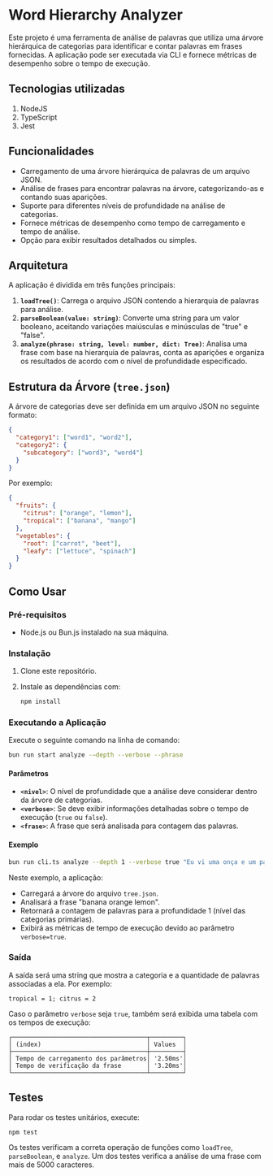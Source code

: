 # Word Hierarchy Analyzer

Este projeto é uma ferramenta de análise de palavras que utiliza uma árvore hierárquica de categorias para identificar e contar palavras em frases fornecidas. A aplicação pode ser executada via CLI e fornece métricas de desempenho sobre o tempo de execução.

## Tecnologias utilizadas

1. NodeJS
2. TypeScript
3. Jest

## Funcionalidades

- Carregamento de uma árvore hierárquica de palavras de um arquivo JSON.
- Análise de frases para encontrar palavras na árvore, categorizando-as e contando suas aparições.
- Suporte para diferentes níveis de profundidade na análise de categorias.
- Fornece métricas de desempenho como tempo de carregamento e tempo de análise.
- Opção para exibir resultados detalhados ou simples.

## Arquitetura

A aplicação é dividida em três funções principais:

1. **`loadTree()`**: Carrega o arquivo JSON contendo a hierarquia de palavras para análise.
2. **`parseBoolean(value: string)`**: Converte uma string para um valor booleano, aceitando variações maiúsculas e minúsculas de "true" e "false".
3. **`analyze(phrase: string, level: number, dict: Tree)`**: Analisa uma frase com base na hierarquia de palavras, conta as aparições e organiza os resultados de acordo com o nível de profundidade especificado.

## Estrutura da Árvore (`tree.json`)

A árvore de categorias deve ser definida em um arquivo JSON no seguinte formato:

```json
{
  "category1": ["word1", "word2"],
  "category2": {
    "subcategory": ["word3", "word4"]
  }
}
```

Por exemplo:

```json
{
  "fruits": {
    "citrus": ["orange", "lemon"],
    "tropical": ["banana", "mango"]
  },
  "vegetables": {
    "root": ["carrot", "beet"],
    "leafy": ["lettuce", "spinach"]
  }
}
```

## Como Usar

### Pré-requisitos

- Node.js ou Bun.js instalado na sua máquina.

### Instalação

1. Clone este repositório.
2. Instale as dependências com:

   ```bash
   npm install
   ```

### Executando a Aplicação

Execute o seguinte comando na linha de comando:

```bash
bun run start analyze -–depth --verbose --phrase
```

#### Parâmetros

- **`<nivel>`**: O nível de profundidade que a análise deve considerar dentro da árvore de categorias.
- **`<verbose>`**: Se deve exibir informações detalhadas sobre o tempo de execução (`true` ou `false`).
- **`<frase>`**: A frase que será analisada para contagem das palavras.

#### Exemplo

```bash
bun run cli.ts analyze --depth 1 --verbose true "Eu vi uma onça e um pato"
```

Neste exemplo, a aplicação:

- Carregará a árvore do arquivo `tree.json`.
- Analisará a frase "banana orange lemon".
- Retornará a contagem de palavras para a profundidade 1 (nível das categorias primárias).
- Exibirá as métricas de tempo de execução devido ao parâmetro `verbose=true`.

### Saída

A saída será uma string que mostra a categoria e a quantidade de palavras associadas a ela. Por exemplo:

```
tropical = 1; citrus = 2
```

Caso o parâmetro `verbose` seja `true`, também será exibida uma tabela com os tempos de execução:

```
┌─────────────────────────────────────┬─────────┐
│ (index)                             │ Values  │
├─────────────────────────────────────┼─────────┤
│ Tempo de carregamento dos parâmetros│ '2.50ms'│
│ Tempo de verificação da frase       │ '3.20ms'│
└─────────────────────────────────────┴─────────┘
```

## Testes

Para rodar os testes unitários, execute:

```bash
npm test
```

Os testes verificam a correta operação de funções como `loadTree`, `parseBoolean`, e `analyze`. Um dos testes verifica a análise de uma frase com mais de 5000 caracteres.

